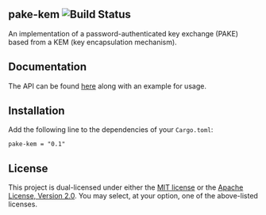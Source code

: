## pake-kem ![Build Status](https://github.com/facebook/pake-kem/workflows/CI/badge.svg)

An implementation of a password-authenticated key exchange (PAKE) based from a KEM (key encapsulation mechanism).

Documentation
-------------

The API can be found [here](https://docs.rs/pake-kem/) along with an example for usage.

Installation
------------

Add the following line to the dependencies of your `Cargo.toml`:

```
pake-kem = "0.1"
```

License
-------

This project is dual-licensed under either the [MIT license](https://github.com/facebook/pake-kem/blob/main/LICENSE-MIT)
or the [Apache License, Version 2.0](https://github.com/facebook/pake-kem/blob/main/LICENSE-APACHE).
You may select, at your option, one of the above-listed licenses.
